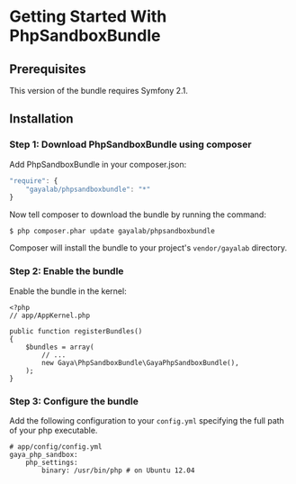 Getting Started With PhpSandboxBundle
=====================================

## Prerequisites

This version of the bundle requires Symfony 2.1.


## Installation


### Step 1: Download PhpSandboxBundle using composer

Add PhpSandboxBundle in your composer.json:

```js
"require": {
	"gayalab/phpsandboxbundle": "*"
}
```

Now tell composer to download the bundle by running the command:

```
$ php composer.phar update gayalab/phpsandboxbundle
```

Composer will install the bundle to your project's `vendor/gayalab` directory.

### Step 2: Enable the bundle

Enable the bundle in the kernel:

```
<?php
// app/AppKernel.php

public function registerBundles()
{
	$bundles = array(
		// ...
		new Gaya\PhpSandboxBundle\GayaPhpSandboxBundle(),
	);
}
```

### Step 3: Configure the bundle

Add the following configuration to your `config.yml` specifying the full path of your php executable.

```
# app/config/config.yml
gaya_php_sandbox:
    php_settings:
        binary: /usr/bin/php # on Ubuntu 12.04
```